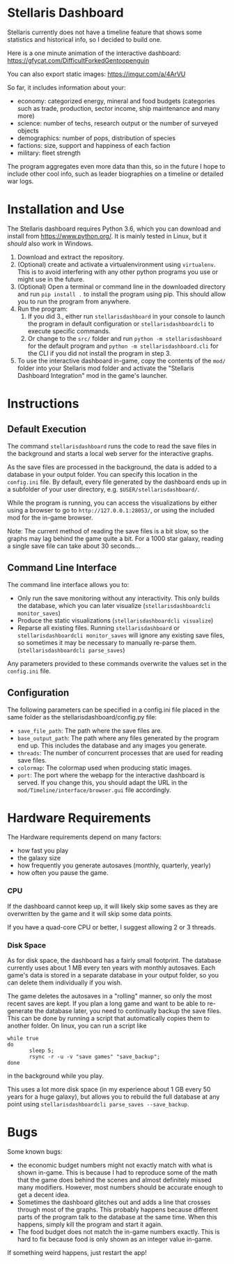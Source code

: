 # Stellaris Dashboard

Stellaris currently does not have a timeline feature that shows some statistics and historical info, so I decided to build one. 

Here is a one minute animation of the interactive dashboard:
https://gfycat.com/DifficultForkedGentoopenguin

You can also export static images:
https://imgur.com/a/4ArVU

So far, it includes information about your:

  - economy: categorized energy, mineral and food budgets (categories such as trade, production, sector income, ship maintenance and many more)
  - science: number of techs, research output or the number of surveyed objects
  - demographics: number of pops, distribution of species
  - factions: size, support and happiness of each faction
  - military: fleet strength
  
The program aggregates even more data than this, so in the future I hope to include other cool info, such as leader biographies on a timeline or detailed war logs.

# Installation and Use

The Stellaris dashboard requires Python 3.6, which you can download and install from https://www.python.org/.
It is mainly tested in Linux, but it *should* also work in Windows.

  1. Download and extract the repository.
  2. (Optional) create and activate a virtualenvironment using `virtualenv`. This is to avoid interfering with any other python programs you use or might
  use in the future.
  3. (Optional) Open a terminal or command line in the downloaded directory and run `pip install .` to install the program using pip. This should allow
  you to run the program from anywhere.
  4. Run the program:
     1. If you did 3., either run `stellarisdashboard` in your console to launch the program in default configuration or `stellarisdashboardcli` to 
        execute specific commands.
     2. Or change to the `src/` folder and run `python -m stellarisdashboard` for the default program and `python -m stellarisdashboard.cli` for the CLI
        if you did not install the program in step 3.
  5. To use the interactive dashboard in-game, copy the contents of the `mod/` folder into your Stellaris mod folder and activate the "Stellaris Dashboard 
  Integration" mod in the game's launcher.

# Instructions

## Default Execution
The command `stellarisdashboard` runs the code to read the save files in the background and starts a local web server for 
the interactive graphs. 

As the save files are processed in the background, the data is added to a database in your output folder. You can specify this location in the
`config.ini` file. By default, every file generated by the dashboard ends up in a subfolder of your user directory, e.g. `$USER/stellarisdashboard/`.

While the program is running, you can access the visualizations by either using a browser to go to `http://127.0.0.1:28053/`,
or using the included mod for the in-game browser. 

Note: The current method of reading the save files is a bit slow, so the graphs may lag behind the game quite a bit. For a 1000 star galaxy, reading a 
single save file can take about 30 seconds...

## Command Line Interface

The command line interface allows you to:

  - Only run the save monitoring without any interactivity. This only builds the database, which you can later visualize (`stellarisdashboardcli monitor_saves`)
  - Produce the static visualizations (`stellarisdashboardcli visualize`)
  - Reparse all existing files. Running `stellarisdashboard` or `stellarisdashboardcli monitor_saves` will ignore any existing save files,
  so sometimes it may be necessary to manually re-parse them. (`stellarisdashboardcli parse_saves`)

Any parameters provided to these commands overwrite the values set in the `config.ini` file.

## Configuration

The following parameters can be specified in a config.ini file placed in the same folder as the stellarisdashboard/config.py file:

  - `save_file_path`: The path where the save files are.
  - `base_output_path`: The path where any files generated by the program end up. This includes the database and any images you generate.
  - `threads`: The number of concurrent processes that are used for reading save files. 
  - `colormap`: The colormap used when producing static images.
  - `port`:  The port where the webapp for the interactive dashboard is served. If you change this, you should adapt the URL in the 
  `mod/Timeline/interface/browser.gui` file accordingly.


# Hardware Requirements

The Hardware requirements depend on many factors:

  - how fast you play
  - the galaxy size
  - how frequently you generate autosaves (monthly, quarterly, yearly)
  - how often you pause the game. 

### CPU
If the dashboard cannot keep up, it will likely skip some saves as they are overwritten by the game and it will skip some data points.

If you have a quad-core CPU or better, I suggest allowing 2 or 3 threads.

### Disk Space
As for disk space, the dashboard has a fairly small footprint. The database currently uses about 1 MB every ten years with monthly autosaves.
Each game's data is stored in a separate database in your output folder, so you can delete them individually if you wish. 

The game deletes the autosaves in a "rolling" manner, so only the most recent saves are kept. If you plan a long game 
and want to be able to re-generate the database later, you need to continually backup the save files. This can be done by
running a script that automatically copies them to another folder. On linux, you can run a script like

    while true
    do
           sleep 5;
           rsync -r -u -v "save games" "save_backup";
    done
in the background while you play.

This uses a lot more disk space (in my experience about 1 GB every 50 years for a huge galaxy), but allows you to rebuild the full database at any point using 
`stellarisdashboardcli parse_saves --save_backup`. 

# Bugs

Some known bugs:

  - the economic budget numbers might not exactly match with what is shown in-game. This is because I had to reproduce some of the math that the
  game does behind the scenes and almost definitely missed many modifiers. However, most numbers should be accurate enough to get a decent idea.
  - Sometimes the dashboard glitches out and adds a line that crosses through most of the graphs. This probably happens because different parts of the program 
  talk to the database at the same time. When this happens, simply kill the program and start it again.
  - The food budget does not match the in-game numbers exactly. This is hard to fix because food is only shown as an integer value in-game.

If something weird happens, just restart the app! 


